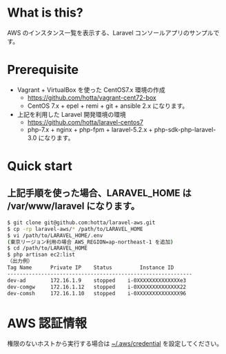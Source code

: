 # What is this?

AWS のインスタンス一覧を表示する、Laravel コンソールアプリのサンプルです。

# Prerequisite

- Vagrant + VirtualBox を使った CentOS7.x 環境の作成
  - https://github.com/hotta/vagrant-cent72-box
  - CentOS 7.x + epel + remi + git + ansible 2.x になります。
- 上記を利用した Laravel 開発環境の環境
  - https://github.com/hotta/laravel-centos7
  - php-7.x + nginx + php-fpm + laravel-5.2.x + php-sdk-php-laravel-3.0 になります。

# Quick start

## 上記手順を使った場合、LARAVEL_HOME は /var/www/laravel になります。

```bash
$ git clone git@github.com:hotta/laravel-aws.git
$ cp -rp laravel-aws/* /path/to/LARAVEL_HOME
$ vi /path/to/LARAVEL_HOME/.env
(東京リージョン利用の場合 AWS_REGION=ap-northeast-1 を追加)
$ cd /path/to/LARAVEL_HOME
$ php artisan ec2:list
（出力例）
Tag Name      Private IP    Status         Instance ID
------------------------------------------------------------
dev-ad        172.16.1.9    stopped    i-0XXXXXXXXXXXXXXe3
dev-comgw     172.16.1.12   stopped    i-0XXXXXXXXXXXXXX22
dev-comsh     172.16.1.10   stopped    i-0XXXXXXXXXXXXXX96

```

# AWS 認証情報

権限のないホストから実行する場合は [~/.aws/credential](http://docs.aws.amazon.com/aws-sdk-php/v3/guide/guide/credentials.html#credential-profiles) を設定してください。

